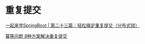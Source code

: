 # 重复提交
[一起来学SpringBoot | 第二十三篇：轻松搞定重复提交（分布式锁）](https://blog.battcn.com/2018/06/13/springboot/v2-cache-redislock/)

[幂等问题 8种方案解决重复提交](https://juejin.im/post/5d31928c51882564c966a71c)